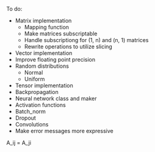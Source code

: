 To do:
 - Matrix implementation
    - Mapping function
    - Make matrices subscriptable
     - Handle subscriptiong for (1, n) and (n, 1) matrices
    - Rewrite operations to utilize slicing
 - Vector implementation
 - Improve floating point precision
 - Random distributions
    - Normal
    - Uniform
 - Tensor implementation
 - Backpropagation
 - Neural network class and maker
 - Activation functions
 - Batch_norm
 - Dropout
 - Convolutions
 - Make error messages more expressive
 
A_ij = A_ji